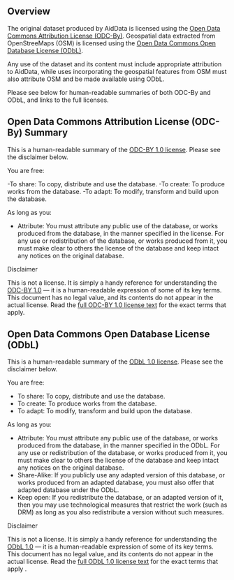 ## Overview

The original dataset produced by AidData is licensed using the [Open Data Commons Attribution License (ODC-By)](https://opendatacommons.org/licenses/by/1-0/). Geospatial data extracted from OpenStreeMaps (OSM) is licensed using the [Open Data Commons Open Database License (ODbL)](https://opendatacommons.org/licenses/odbl/1-0/).

Any use of the dataset and its content must include appropriate attribution to AidData, while uses incorporating the geospatial features from OSM must also attribute OSM and be made available using ODbL.

Please see below for human-readable summaries of both ODC-By and ODbL, and links to the full licenses.


## Open Data Commons Attribution License (ODC-By) Summary

This is a human-readable summary of the [ODC-BY 1.0 license](https://opendatacommons.org/licenses/by/1-0/). Please see the disclaimer below.

You are free:

-To share: To copy, distribute and use the database.
-To create: To produce works from the database.
-To adapt: To modify, transform and build upon the database.

As long as you:

- Attribute: You must attribute any public use of the database, or works produced from the database, in the manner specified in the license. For any use or redistribution of the database, or works produced from it, you must make clear to others the license of the database and keep intact any notices on the original database.

Disclaimer

This is not a license. It is simply a handy reference for understanding the [ODC-BY 1.0](https://opendatacommons.org/licenses/by/1-0/) — it is a human-readable expression of some of its key terms. This document has no legal value, and its contents do not appear in the actual license. Read the [full ODC-BY 1.0 license text](https://opendatacommons.org/licenses/by/1-0/) for the exact terms that apply.




## Open Data Commons Open Database License (ODbL)

This is a human-readable summary of the [ODbL 1.0 license](https://opendatacommons.org/licenses/odbl/1-0/). Please see the disclaimer below.

You are free:

- To share: To copy, distribute and use the database.
- To create: To produce works from the database.
- To adapt: To modify, transform and build upon the database.


As long as you:

- Attribute: You must attribute any public use of the database, or works produced from the database, in the manner specified in the ODbL. For any use or redistribution of the database, or works produced from it, you must make clear to others the license of the database and keep intact any notices on the original database.
- Share-Alike: If you publicly use any adapted version of this database, or works produced from an adapted database, you must also offer that adapted database under the ODbL.
- Keep open: If you redistribute the database, or an adapted version of it, then you may use technological measures that restrict the work (such as DRM) as long as you also redistribute a version without such measures.


Disclaimer

This is not a license. It is simply a handy reference for understanding the [ODbL 1.0](https://opendatacommons.org/licenses/odbl/1-0/) — it is a human-readable expression of some of its key terms. This document has no legal value, and its contents do not appear in the actual license. Read the [full ODbL 1.0 license text](https://opendatacommons.org/licenses/odbl/1-0/) for the exact terms that apply .